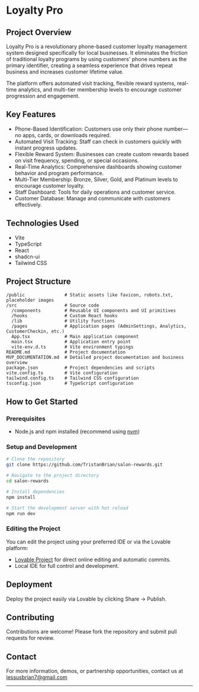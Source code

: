 # Loyalty Pro

## Project Overview

Loyalty Pro is a revolutionary phone-based customer loyalty management system designed specifically for local businesses. It eliminates the friction of traditional loyalty programs by using customers' phone numbers as the primary identifier, creating a seamless experience that drives repeat business and increases customer lifetime value.

The platform offers automated visit tracking, flexible reward systems, real-time analytics, and multi-tier membership levels to encourage customer progression and engagement.

## Key Features

- Phone-Based Identification: Customers use only their phone number—no apps, cards, or downloads required.
- Automated Visit Tracking: Staff can check in customers quickly with instant progress updates.
- Flexible Reward System: Businesses can create custom rewards based on visit frequency, spending, or special occasions.
- Real-Time Analytics: Comprehensive dashboards showing customer behavior and program performance.
- Multi-Tier Membership: Bronze, Silver, Gold, and Platinum levels to encourage customer loyalty.
- Staff Dashboard: Tools for daily operations and customer service.
- Customer Database: Manage and communicate with customers effectively.

## Technologies Used

- Vite
- TypeScript
- React
- shadcn-ui
- Tailwind CSS

## Project Structure

```
/public               # Static assets like favicon, robots.txt, placeholder images
/src                  # Source code
  /components         # Reusable UI components and UI primitives
  /hooks              # Custom React hooks
  /lib                # Utility functions
  /pages              # Application pages (AdminSettings, Analytics, CustomerCheckin, etc.)
  App.tsx             # Main application component
  main.tsx            # Application entry point
  vite-env.d.ts       # Vite environment typings
README.md             # Project documentation
MVP_DOCUMENTATION.md  # Detailed project documentation and business overview
package.json          # Project dependencies and scripts
vite.config.ts        # Vite configuration
tailwind.config.ts    # Tailwind CSS configuration
tsconfig.json         # TypeScript configuration
```

## How to Get Started

### Prerequisites

- Node.js and npm installed (recommend using [nvm](https://github.com/nvm-sh/nvm#installing-and-updating))

### Setup and Development

```bash
# Clone the repository
git clone https://github.com/TristanBrian/salon-rewards.git

# Navigate to the project directory
cd salon-rewards

# Install dependencies
npm install

# Start the development server with hot reload
npm run dev
```

### Editing the Project

You can edit the project using your preferred IDE or via the Lovable platform:

- [Lovable Project](https://lovable.dev/projects/cb2703db-7c64-48bc-8a98-dc33b035e314) for direct online editing and automatic commits.
- Local IDE for full control and development.

## Deployment

Deploy the project easily via Lovable by clicking Share -> Publish.

## Contributing

Contributions are welcome! Please fork the repository and submit pull requests for review.

## Contact

For more information, demos, or partnership opportunities, contact us at lessusbrian7@gmail.com

---
